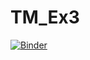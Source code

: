 # TM_Ex3
[![Binder](https://mybinder.org/badge_logo.svg)](https://mybinder.org/v2/gh/Asatas/TM_Ex3/HEAD)
